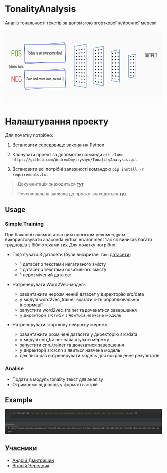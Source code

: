 # TonalityAnalysis
Аналіз тональності текстів за допомогою згорткової нейронної мережі

![gif](/docs/tonal.gif)
# Налаштування проекту
Для початку потрібно:
1.  Встановити середовище виконання [Python](https://www.python.org/ftp/python/3.9.4/python-3.9.4-amd64.exe)

2. Клонувати проект за допомогою команди `git clone https://github.com/AndrewDmytryshyn/TonalityAnalysis.git`

3. Встановити всі потрібні залежності командою `pip install -r requirements.txt`

>Документація знаходиться [тут](./docs/readme.md)
>
>Пояснювальна записка до проеку знаходиться [тут](./docs/introduction.md)
## Usage

### Simple Training
При бажанні взаємодіяти з цим проектом рекомендуєм використовувати anaconda virtual environment
так як виникає багато труднощів з бібліотеками.[тик](https://uoa-eresearch.github.io/eresearch-cookbook/recipe/2014/11/20/conda/)
Для початку потрібно:
* Підготувати 3 датасети (були викоритані такі [датасети](http://study.mokoron.com/))
    * 1 датасет з текстами негативного змісту
    * 1 датасет з текстами позитивного змісту
    * 1 нерозмічений дата сет
    
*  Натренерувати Word2Vec-модель
    * завантажити нерозмічений датасет у директорію src/data
    * у модулі word2vec_trainer вказати к-ть оброблювальної інформації
    * запустити word2vec_trainer та дочекатися завершення
    * у директорії src/w2v з'явиться навчена модель
    
*  Натренерувати згорткову нейронну мережу
    * завантажити розмічені датасети у директорію src/data
    * у модулі cnn_trainer налаштувати мережу
    * запустити cnn_trainer та дочекатися завершення
    * у директорії src/cnn з'явиться навчена модель
    * декілька раз натренерувати модель для покращення результатів
    
### Analise
* Подати в модуль tonality текст для аналізу
* Отримаємо відповідь у форматі настрій
## Example
![example](/docs/example.jpg)
## Учасники
* [Андрій Дмитришин](https://github.com/AndrewDmytryshyn)
* [Віталій Чередник](https://github.com/vitaliycherednik)
